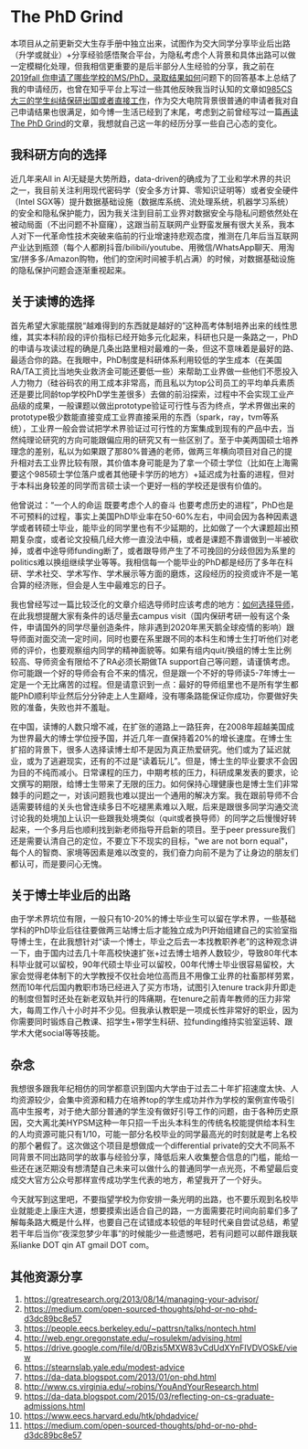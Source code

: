 # The PhD Grind

本项目从之前更新交大生存手册中独立出来，试图作为交大同学分享毕业后出路（升学或就业）+分享经验感悟聚合平台，为隐私考虑个人背景和具体出路可以做一定模糊化处理，但我相信更重要的是后半部分人生经验的分享，我之前在[2019fall 你申请了哪些学校的MS/PhD，录取结果如何](https://www.zhihu.com/question/290670460/answer/595675049)问题下的回答基本上总结了我的申请经历，也曾在知乎平台上写过一些其他反映我当时认知的文章如[985CS大三的学生纠结保研出国或者直接工作](https://zhuanlan.zhihu.com/p/66208877)，作为交大电院背景很普通的申请者我对自己申请结果也很满足，如今博一生活已经到了末尾，考虑到之前曾经写过一篇[再读The PhD Grind](https://zhuanlan.zhihu.com/p/94286799)的文章，我想就自己这一年的经历分享一些自己心态的变化。


## 我科研方向的选择

近几年来All in AI无疑是大势所趋，data-driven的确成为了工业和学术界的共识之一，我目前关注利用现代密码学（安全多方计算、零知识证明等）或者安全硬件（Intel SGX等）提升数据基础设施（数据库系统、流处理系统，机器学习系统）的安全和隐私保护能力，因为我关注到目前工业界对数据安全与隐私问题依然处在被动局面（不出问题不补窟窿），这跟当前互联网产业野蛮发展有很大关系，我本人对下一代革命性技术突破来临前的行业增速持悲观态度，推测在几年后当互联网产业达到瓶颈（每个人都刷抖音/bilibili/youtube、用微信/WhatsApp聊天、用淘宝/拼多多/Amazon购物，他们的空闲时间被手机占满）的时候，对数据基础设施的隐私保护问题会逐渐重视起来。

## 关于读博的选择

首先希望大家能摆脱“越难得到的东西就是越好的”这种高考体制培养出来的线性思维，其实本科阶段的评价指标已经开始多元化起来，科研也只是一条路之一，PhD的申请与攻读过程的确是几条出路里相对最难的一条，但这不意味着是最好的路、最适合你的路。在我眼中，PhD制度是科研体系利用较低的学生成本（在美国RA/TA工资比当地失业救济金可能还要低一些）来帮助工业界做一些他们不愿投入人力物力（硅谷码农的用工成本非常高，而且私以为top公司员工的平均单兵素质还是要比同龄top学校PhD学生差很多）去做的前沿探索，过程中不会实现工业产品级的成果，一般课题以做出prototype验证可行性与否为终点，学术界做出来的prototype极少数能直接变成工业界直接采用的东西（spark，ray，tvm等系统），工业界一般会尝试把学术界验证过可行性的方案集成到现有的产品中去，当然纯理论研究的方向可能跟偏应用的研究又有一些区别了。至于中美两国硕士培养理念的差别，私以为如果跟了那80%普通的老师，做两三年横向项目对自己的提升相对去工业界比较有限，其价值本身可能是为了拿一个硕士学位（比如在上海需要这个985硕士学位落户或者其他硬卡学历的地方）+延迟成为社畜的进程，但对于本科出身较差的同学而言硕士读一个更好一档的学校还是很有价值的。

他曾说过：“一个人的命运 既要考虑个人的奋斗 也要考虑历史的进程”，PhD也是不可预料的过程，事实上美国PhD毕业率在50-60%左右，中间会因为各种因素退学或者转硕士毕业，能毕业的同学里也有不少延期的，比如做了一个大课题超出预期复杂度，或者论文投稿几经大修一直没法中稿，或者是课题不靠谱做到一半被砍掉，或者中途导师funding断了，或者跟导师产生了不可挽回的分歧但因为系里的politics难以换组继续学业等等。我相信每一个能毕业的PhD都是经历了多年在科研、学术社交、学术写作、学术展示等方面的磨炼，这段经历的投资或许不是一笔合算的经济账，但会是人生中最难忘的日子。

我也曾经写过一篇比较泛化的文章介绍选导师时应该考虑的地方：[如何选择导师](https://liankeqin.gitbook.io/survivesjtumanual/fang-tan-ji/xiao-xin-xiang-mu-de-xian-jing/xuan-dui-dao-shi)，在此我想提醒大家有条件的话尽量去campus visit（国内保研考研一般有这个条件，申请国外的同学尽量创造条件，除非遇到2020年黑天鹅全球疫情的影响）跟导师面对面交流一定时间，同时也要在系里跟不同的本科生和博士生打听他们对老师的评价，也要观察组内同学的精神面貌等。如果有组内quit/换组的博士生比例较高、导师资金有限给不了RA必须长期做TA support自己等问题，请谨慎考虑。你可能跟一个好的导师会有合不来的情况，但是跟一个不好的导师读5-7年博士一定是一个无比痛苦的过程。但是请意识到一点：最好的导师组里也不是所有学生都能PhD顺利毕业然后分分钟走上人生巅峰，没有哪条路能保证你成功，你要做好失败的准备，失败也并不羞耻。

在中国，读博的人数只增不减，在扩张的道路上一路狂奔，在2008年超越美国成为世界最大的博士学位授予国，并近几年一直保持着20%的增长速度。在博士生扩招的背景下，很多人选择读博士却不是因为真正热爱研究。他们或为了延迟就业，或为了逃避现实，还有的不过是“读着玩儿”。但是，博士生的毕业要求不会因为目的不纯而减小。日常课程的压力，中期考核的压力，科研成果发表的要求，论文撰写的期限，给博士生带来了无限的压力。如何保持心理健康也是博士生们非常棘手的问题之一，对该问题我也难以提出一个通用的解决方案。我在跟前导师不合适需要转组的关头也曾连续多日不吃褪黑素难以入眠，后来是跟很多同学沟通交流讨论我的处境加上认识一些跟我处境类似（quit或者换导师）的同学之后慢慢好转起来，一个多月后也顺利找到新老师指导开启新的项目。至于peer pressure我们还是需要认清自己的定位，不要立下不现实的目标，"we are not born equal"，每个人的智商、家境等因素是难以改变的，我们奋力向前不是为了让身边的朋友们都认可，而是要问心无愧。

## 关于博士毕业后的出路

由于学术界坑位有限，一般只有10-20%的博士毕业生可以留在学术界，一些基础学科的PhD毕业后往往要做两三站博士后才能独立成为PI开始组建自己的实验室指导博士生，在此我想针对“读一个博士，毕业之后去一本找教职养老”的这种观念讲一下，由于国内过去几十年高校快速扩张+过去博士培养人数较少，导致80年代本科毕业就可以留校，90年代硕士毕业可以留校，00年代博士毕业很容易留校，大家会觉得老体制下的大学教授不仅社会地位高而且不用像工业界的社畜那样劳累，然而10年代后国内教职市场已经进入了买方市场，试图引入tenure track非升即走的制度但暂时还处在新老双轨并行的阵痛期，在tenure之前青年教师的压力非常大，每周工作八十小时并不少见。但我承认教职是一项成长性非常好的职业，因为你需要同时锻炼自己教课、招学生+带学生科研、拉funding维持实验室运转、跟学术大佬social等等技能。

## 杂念

我想很多跟我年纪相仿的同学都意识到国内大学由于过去二十年扩招速度太快、人均资源较少，会集中资源和精力在培养top的学生成功并作为学校的案例宣传吸引高中生报考，对于绝大部分普通的学生没有做好引导工作的问题，由于各种历史原因，交大离北美HYPSM这种一年只招一千出头本科生的传统名校能提供给本科生的人均资源可能只有1/10，可能一部分名校毕业的同学最高光的时刻就是考上名校的那个暑假了。这次做这个项目是想做成一个differential private的交大不同系不同背景不同出路同学的故事与经验分享，降低后来人收集整合信息的门槛，能给一些还在迷茫期没有想清楚自己未来可以做什么的普通同学一点光亮，不希望最后变成交大官方公众号那样宣传成功学生代表的地方，希望我开了一个好头。

今天就写到这里吧，不要指望学校为你安排一条光明的出路，也不要乐观到名校毕业就能走上康庄大道，想要摸索出适合自己的路，一方面需要花时间向前辈们多了解每条路大概是什么样，也要自己在试错成本较低的年轻时代亲自尝试总结，希望若干年后当你“夜深忽梦少年事”的时候能少一些遗憾吧，若有问题可以邮件跟我联系lianke DOT qin AT gmail DOT com。 

## 其他资源分享

1. https://greatresearch.org/2013/08/14/managing-your-advisor/
2. https://medium.com/open-sourced-thoughts/phd-or-no-phd-d3dc89bc8e57
3. https://people.eecs.berkeley.edu/~pattrsn/talks/nontech.html
4. http://web.engr.oregonstate.edu/~rosulekm/advising.html
5. https://drive.google.com/file/d/0Bzis5MXW83vCdUdXYnFIVDVOSkE/view
6. https://stearnslab.yale.edu/modest-advice
7. https://da-data.blogspot.com/2013/01/on-phd.html
8. http://www.cs.virginia.edu/~robins/YouAndYourResearch.html
9. https://da-data.blogspot.com/2015/03/reflecting-on-cs-graduate-admissions.html
10. https://www.eecs.harvard.edu/htk/phdadvice/
11. https://medium.com/open-sourced-thoughts/phd-or-no-phd-d3dc89bc8e57